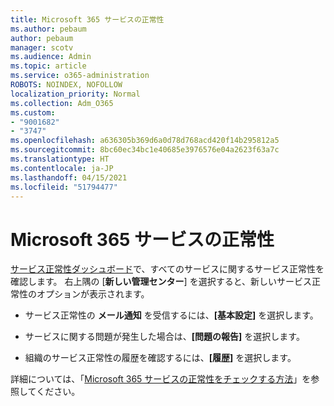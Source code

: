 ```yaml
---
title: Microsoft 365 サービスの正常性
ms.author: pebaum
author: pebaum
manager: scotv
ms.audience: Admin
ms.topic: article
ms.service: o365-administration
ROBOTS: NOINDEX, NOFOLLOW
localization_priority: Normal
ms.collection: Adm_O365
ms.custom:
- "9001682"
- "3747"
ms.openlocfilehash: a636305b369d6a0d78d768acd420f14b295812a5
ms.sourcegitcommit: 8bc60ec34bc1e40685e3976576e04a2623f63a7c
ms.translationtype: HT
ms.contentlocale: ja-JP
ms.lasthandoff: 04/15/2021
ms.locfileid: "51794477"
---
```

# <a name="microsoft-365-service-health"></a>Microsoft 365 サービスの正常性


[サービス正常性ダッシュボード](https://admin.microsoft.com/Adminportal/Home?source=applauncher#/servicehealth)で、すべてのサービスに関するサービス正常性を確認します。 右上隅の [**新しい管理センター**] を選択すると、新しいサービス正常性のオプションが表示されます。

- サービス正常性の **メール通知** を受信するには、**[基本設定]** を選択します。

- サービスに関する問題が発生した場合は、**[問題の報告]** を選択します。

- 組織のサービス正常性の履歴を確認するには、**[履歴]** を選択します。 

詳細については、「[Microsoft 365 サービスの正常性をチェックする方法](https://docs.microsoft.com/office365/enterprise/view-service-health)」を参照してください。 